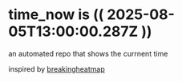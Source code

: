 # time_now is (( 2025-08-05T13:00:00.287Z ))

an automated repo that shows the currnent time

inspired by [breakingheatmap](https://github.com/breakingheatmap/breakingheatmap)